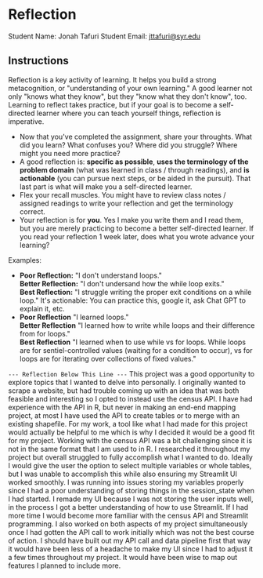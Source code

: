 # Reflection

Student Name:  Jonah Tafuri
Student Email:  jttafuri@syr.edu

## Instructions

Reflection is a key activity of learning. It helps you build a strong metacognition, or "understanding of your own learning." A good learner not only "knows what they know", but they "know what they don't know", too. Learning to reflect takes practice, but if your goal is to become a self-directed learner where you can teach yourself things, reflection is imperative.

- Now that you've completed the assignment, share your throughts. What did you learn? What confuses you? Where did you struggle? Where might you need more practice?
- A good reflection is: **specific as possible**,  **uses the terminology of the problem domain** (what was learned in class / through readings), and **is actionable** (you can pursue next steps, or be aided in the pursuit). That last part is what will make you a self-directed learner.
- Flex your recall muscles. You might have to review class notes / assigned readings to write your reflection and get the terminology correct.
- Your reflection is for **you**. Yes I make you write them and I read them, but you are merely practicing to become a better self-directed learner. If you read your reflection 1 week later, does what you wrote advance your learning?

Examples:

- **Poor Reflection:**  "I don't understand loops."   
**Better Reflection:** "I don't undersand how the while loop exits."   
**Best Reflection:** "I struggle writing the proper exit conditions on a while loop." It's actionable: You can practice this, google it, ask Chat GPT to explain it, etc. 
-  **Poor Reflection** "I learned loops."   
**Better Reflection** "I learned how to write while loops and their difference from for loops."   
**Best Reflection** "I learned when to use while vs for loops. While loops are for sentiel-controlled values (waiting for a condition to occur), vs for loops are for iterating over collections of fixed values."

`--- Reflection Below This Line ---`
This project was a good opportunity to explore topics that I wanted to delve into personally. I originally wanted to scrape a website, but had trouble coming up with an idea that was both feasible and interesting so I opted to instead use the census API. I have had experience with the API in R, but never in making an end-end mapping project, at most I have used the API to create tables or to merge with an existing shapefile. For my work, a tool like what I had made for this project would actually be helpful to me which is why I decided it would be a good fit for my project. Working with the census API was a bit challenging since it is not in the same format that I am used to in R. I researched it throughout my project but overall struggled to fully accomplish what I wanted to do. Ideally I would give the user the option to select multiple variables or whole tables, but I was unable to accomplish this while also ensuring my Streamlit UI worked smoothly. I was running into issues storing my variables properly since I had a poor understanding of storing things in the session_state when I had started. I remade my UI because I was not storing the user inputs well, in the process I got a better understanding of how to use Streamlit. If I had more time I would become more familiar with the census API and Streamlit programming. I also worked on both aspects of my project simultaneously once I had gotten the API call to work initially which was not the best course of action. I should have built out my API call and data pipeline first that way it would have been less of a headache to make my UI since I had to adjust it a few times throughout my project. It would have been wise to map out features I planned to include more.

